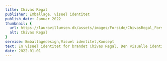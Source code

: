 ```yaml
---
title: Chivas Regal
publisher: Emballage, visuel identitet
publish_date: Januar 2022
thumbnail: {
  url: https://lauravillumsen.dk/assets/images/Forside/ChivasRegal_Forside.png,
  alt: Chivas Regal
}
service: Emballagedesign,Visuel identitet,Koncept
text: En visuel identitet for brandet Chivas Regal. Den visuelle identitet skal være tiltalende for det moderne menneske, samt være sikret til hverdagens konstante skift og skille sig ud i mængden på alkoholhylderne. Jeg har valgt at bevare et enkelt udtryk, men gennem logoet, har jeg tilføjet kant til brandet. En visuel identitet skal overbevise Chivas’ værd til dem der godt kan lide det lidt provokerende og prøvet at forny brandet til den moderne målgruppe. Emballagedesignet blev designet i forbindelse med et skoleprojekt på Danmarks Medie- og Journalisthøjskole.
date: 2022-01-01
---
```


<img src="https://lauravillumsen.dk/assets/images/ChivasRegal_underside/1_ChivasRegal_underside.png" alt="">
<img src="https://lauravillumsen.dk/assets/images/ChivasRegal_underside/2_ChivasRegal_underside.png" alt="">
<img src="https://lauravillumsen.dk/assets/images/ChivasRegal_underside/3_ChivasRegal_underside.png" alt="">
<img src="https://lauravillumsen.dk/assets/images/ChivasRegal_underside/4_ChivasRegal_underside.png" alt="">
